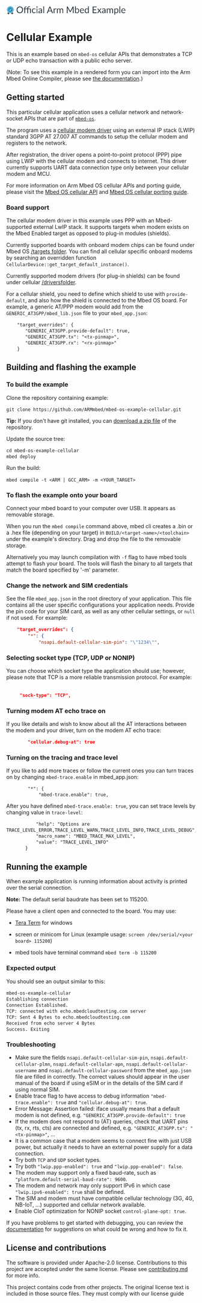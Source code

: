 ![](./resources/official_armmbed_example_badge.png)
# Cellular Example

This is an example based on `mbed-os` cellular APIs that demonstrates a TCP or UDP echo transaction with a public echo server.

(Note: To see this example in a rendered form you can import into the Arm Mbed Online Compiler, please see
[the documentation](https://os.mbed.com/docs/mbed-os/latest/apis/cellular-api.html#cellular-example-connection-establishment).)

## Getting started

This particular cellular application uses a cellular network and network-socket APIs that are part of [`mbed-os`](https://github.com/ARMmbed/mbed-os).

The program uses a [cellular modem driver](https://github.com/ARMmbed/mbed-os/tree/master/connectivity/cellular/include/cellular/framework/API)
using an external IP stack (LWIP) standard 3GPP AT 27.007 AT commands to setup the cellular modem and registers to the network.

After registration, the driver opens a point-to-point protocol (PPP) pipe using LWIP with the cellular modem and connects
to internet. This driver currently supports UART data connection type only between your cellular modem and MCU.

For more information on Arm Mbed OS cellular APIs and porting guide, please visit the
[Mbed OS cellular API](https://os.mbed.com/docs/mbed-os/latest/apis/cellular-networking.html) and
[Mbed OS cellular porting guide](https://os.mbed.com/docs/mbed-os/latest/porting/cellular-device-porting.html).

### Board support

The cellular modem driver in this example uses PPP with an Mbed-supported external LwIP stack.
It supports targets when modem exists on the Mbed Enabled target as opposed to plug-in modules (shields).

Currently supported boards with onboard modem chips can be found under Mbed OS
[/targets folder](https://github.com/ARMmbed/mbed-os/tree/master/targets).
You can find all cellular specific onboard modems by searching an overridden function
`CellularDevice::get_target_default_instance()`.

Currently supported modem drivers (for plug-in shields) can be found under cellular
[/driversfolder](https://github.com/ARMmbed/mbed-os/tree/master/connectivity/drivers/cellular).

For a cellular shield, you need to define which shield to use with `provide-default`, and also how the shield is connected
to the Mbed OS board. For example, a generic AT/PPP modem would add from the `GENERIC_AT3GPP/mbed_lib.json` file to your
`mbed_app.json`:

```
    "target_overrides": {
       "GENERIC_AT3GPP.provide-default": true,
       "GENERIC_AT3GPP.tx": "<tx-pinmap>",
       "GENERIC_AT3GPP.rx": "<rx-pinmap>"
    }
```

## Building and flashing the example

### To build the example

Clone the repository containing example:

```
git clone https://github.com/ARMmbed/mbed-os-example-cellular.git
```

**Tip:** If you don't have git installed, you can
[download a zip file](https://github.com/ARMmbed/mbed-os-example-cellular/archive/master.zip) of the repository.

Update the source tree:

```
cd mbed-os-example-cellular
mbed deploy
```

Run the build:

```mbed compile -t <ARM | GCC_ARM> -m <YOUR_TARGET>```

### To flash the example onto your board

Connect your mbed board to your computer over USB. It appears as removable storage.

When you run the `mbed compile` command above, mbed cli creates a .bin or a .hex file (depending on your target) in
```BUILD/<target-name>/<toolchain>``` under the example's directory. Drag and drop the file to the removable storage.

Alternatively you may launch compilation with `-f` flag to have mbed tools attempt to flash your board.
The tools will flash the binary to all targets that match the board specified by '-m' parameter.

### Change the network and SIM credentials

See the file `mbed_app.json` in the root directory of your application. This file contains all the user specific
configurations your application needs. Provide the pin code for your SIM card, as well as any other cellular settings,
or `null` if not used. For example:

```json
    "target_overrides": {
        "*": {
            "nsapi.default-cellular-sim-pin": "\"1234\"",
```

### Selecting socket type (TCP, UDP or NONIP)

You can choose which socket type the application should use; however, please note that TCP is a more reliable
transmission protocol. For example:

```json

     "sock-type": "TCP",

```

### Turning modem AT echo trace on

If you like details and wish to know about all the AT interactions between the modem and your driver, turn on the modem
AT echo trace:

```json
        "cellular.debug-at": true
```

### Turning on the tracing and trace level

If you like to add more traces or follow the current ones you can turn traces on by changing `mbed-trace.enable` in
mbed_app.json:

```"target_overrides": {
        "*": {
            "mbed-trace.enable": true,
```

After you have defined `mbed-trace.enable: true`, you can set trace levels by changing value in `trace-level`:

 ```"trace-level": {
            "help": "Options are TRACE_LEVEL_ERROR,TRACE_LEVEL_WARN,TRACE_LEVEL_INFO,TRACE_LEVEL_DEBUG",
            "macro_name": "MBED_TRACE_MAX_LEVEL",
            "value": "TRACE_LEVEL_INFO"
        }
```

## Running the example

When example application is running information about activity is printed over the serial connection.

**Note:** The default serial baudrate has been set to 115200.

Please have a client open and connected to the board. You may use:

- [Tera Term](https://ttssh2.osdn.jp/index.html.en) for windows

- screen or minicom for Linux (example usage: `screen /dev/serial/<your board> 115200`)

- mbed tools have terminal command `mbed term -b 115200`

### Expected output

You should see an output similar to this:

```
mbed-os-example-cellular
Establishing connection
Connection Established.
TCP: connected with echo.mbedcloudtesting.com server
TCP: Sent 4 Bytes to echo.mbedcloudtesting.com
Received from echo server 4 Bytes
Success. Exiting
```

### Troubleshooting

* Make sure the fields `nsapi.default-cellular-sim-pin`, `nsapi.default-cellular-plmn`, `nsapi.default-cellular-apn`,
  `nsapi.default-cellular-username` and `nsapi.default-cellular-password` from the `mbed_app.json` file are filled in
  correctly. The correct values should appear in the user manual of the board if using eSIM or in the details of the
  SIM card if using normal SIM.
* Enable trace flag to have access to debug information `"mbed-trace.enable": true` and `"cellular.debug-at": true`.
* Error Message: Assertion failed: iface usually means that a default modem is not defined, e.g.
  `"GENERIC_AT3GPP.provide-default": true`
* If the modem does not respond to (AT) queries, check that UART pins (tx, rx, rts, cts) are connected and defined,
  e.g. `"GENERIC_AT3GPP.tx": "<tx-pinmap>"`, ...
* It is a common case that a modem seems to connect fine with just USB power, but actually it needs to have an external
  power supply for a data connection.
* Try both `TCP` and `UDP` socket types.
* Try both `"lwip.ppp-enabled": true` and `"lwip.ppp-enabled": false`.
* The modem may support only a fixed baud-rate, such as `"platform.default-serial-baud-rate": 9600`.
* The modem and network may only support IPv6 in which case `"lwip.ipv6-enabled": true` shall be defined.
* The SIM and modem must have compatible cellular technology (3G, 4G, NB-IoT, ...) supported and cellular network available.
* Enable CIoT optimization for NONIP socket `control-plane-opt: true`.

If you have problems to get started with debugging, you can review the
[documentation](https://os.mbed.com/docs/latest/tutorials/debugging.html) for suggestions on what could be wrong and how to fix it.

## License and contributions

The software is provided under Apache-2.0 license. Contributions to this project are accepted under the same license.
Please see [contributing.md](CONTRIBUTING.md) for more info.

This project contains code from other projects. The original license text is included in those source files.
They must comply with our license guide
